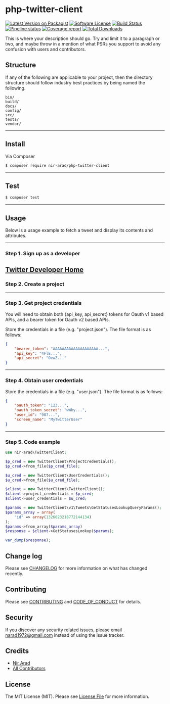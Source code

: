 # php-twitter-client

[![Latest Version on Packagist][ico-version]][link-packagist]
[![Software License][ico-license]](LICENSE.md)
[![Build Status][ico-gitlab-build]][link-gitlab-build]
[![Pipeline status][ico-gitlab-pipeline]][link-gitlab-pipeline]
[![Coverage report][ico-gitlab-cov]][link-gitlab-cov]
[![Total Downloads][ico-downloads]][link-downloads]
<!-- [![Coverage Status][ico-scrutinizer]][link-scrutinizer] -->
<!-- [![Quality Score][ico-code-quality]][link-code-quality] -->

This is where your description should go. Try and limit it to a paragraph or two, and maybe throw in a mention of what PSRs you support to avoid any confusion with users and contributors.

## Structure

If any of the following are applicable to your project, then the directory structure should follow industry best practices by being named the following.

```
bin/        
build/
docs/
config/
src/
tests/
vendor/
```

---
## Install

Via Composer

``` bash
$ composer require nir-arad/php-twitter-client
```

---
## Test

``` bash
$ composer test
```

---
## Usage

Below is a usage example to fetch a tweet and display its contents and attributes.

---
### Step 1. Sign up as a developer

[Twitter Developer Home](https://developer.twitter.com/)
---
### Step 2. Create a project
---
### Step 3. Get project credentials

You will need to obtain both {api_key, api_secret} tokens for Oauth v1 based APIs, and a bearer token for Oauth v2 based APIs.

Store the credentials in a file (e.g. "project.json"). The file format is as follows:

``` json
{
    "bearer_token": "AAAAAAAAAAAAAAAAAAAA...",
    "api_key": "4FlE...",
    "api_secret": "OewZ..."
}
```
---
### Step 4. Obtain user credentials

Store the credentials in a file (e.g. "user.json"). The file format is as follows:
``` json
{
    "oauth_token": "123...",
    "oauth_token_secret": "wWby...",
    "user_id": "987...",
    "screen_name": "MyTwitterUser"
}
```
---
### Step 5. Code example


``` php
use nir-arad\TwitterClient;

$p_cred = new TwitterClient\ProjectCredentials();
$p_cred->from_file($p_cred_file);

$u_cred = new TwitterClient\UserCredentials();
$u_cred->from_file($u_cred_file);

$client = new TwitterClient\TwitterClient();
$client->project_credentials = $p_cred;
$client->user_credentials = $u_cred;

$params = new TwitterClient\v1\Tweets\GetStatusesLookupQueryParams();
$params_array = array(
    "id" => array(1326023218772144134)
);
$params->from_array($params_array)
$response = $client->GetStatusesLookup($params);

var_dump($response);

```

## Change log

Please see [CHANGELOG](CHANGELOG.md) for more information on what has changed recently.

## Contributing

Please see [CONTRIBUTING](CONTRIBUTING.md) and [CODE_OF_CONDUCT](CODE_OF_CONDUCT.md) for details.

## Security

If you discover any security related issues, please email narad1972@gmail.com instead of using the issue tracker.

## Credits

- [Nir Arad][link-author]
- [All Contributors][link-contributors]

## License

The MIT License (MIT). Please see [License File](LICENSE.md) for more information.

<!-- Packagist -->
[ico-version]: https://img.shields.io/packagist/v/narad1972/php-twitter-client.svg?style=flat-square
[link-packagist]: https://packagist.org/packages/narad1972/php-twitter-client

<!-- License -->
[ico-license]: https://img.shields.io/badge/license-MIT-brightgreen.svg?style=flat-square

<!-- Build -->
[ico-gitlab-build]: https://img.shields.io/gitlab/pipeline/narad1972/php-twitter-client/master
[link-gitlab-build]: https://gitlab.com/narad1972/php-twitter-client/-/releases

<!-- Pipeline status -->
[ico-gitlab-pipeline]: https://gitlab.com/narad1972/php-twitter-client/badges/master/pipeline.svg
[link-gitlab-pipeline]: https://gitlab.com/narad1972/php-twitter-client/commits/master

<!-- Coverage -->
<!-- [ico-scrutinizer]: https://img.shields.io/scrutinizer/coverage/g/narad1972/php-twitter-client.svg?style=flat-square -->
<!-- [link-scrutinizer]: https://scrutinizer-ci.com/g/narad1972/php-twitter-client/code-structure -->

[ico-gitlab-cov]: https://gitlab.com/narad1972/php-twitter-client/badges/master/coverage.svg
[link-gitlab-cov]: https://gitlab.com/narad1972/php-twitter-client/-/graphsmaster/charts

<!-- Quality -->
[ico-code-quality]: https://img.shields.io/scrutinizer/g/narad1972/php-twitter-client.svg?style=flat-square
[link-code-quality]: https://scrutinizer-ci.com/g/narad1972/php-twitter-client

<!-- Downloads -->
[ico-downloads]: https://img.shields.io/packagist/dt/narad1972/php-twitter-client.svg?style=flat-square
[link-downloads]: https://packagist.org/packages/narad1972/php-twitter-client

<!-- Credits -->
[link-author]: https://gitlab.com/narad1972
[link-contributors]: https://gitlab.com/narad1972/php-twitter-client/-/graphs/master
